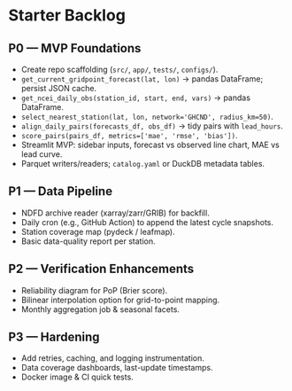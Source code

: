 # Starter Backlog

## P0 — MVP Foundations
- Create repo scaffolding (`src/`, `app/`, `tests/`, `configs/`).
- `get_current_gridpoint_forecast(lat, lon)` → pandas DataFrame; persist JSON cache.
- `get_ncei_daily_obs(station_id, start, end, vars)` → pandas DataFrame.
- `select_nearest_station(lat, lon, network='GHCND', radius_km=50)`.
- `align_daily_pairs(forecasts_df, obs_df)` → tidy pairs with `lead_hours`.
- `score_pairs(pairs_df, metrics=['mae', 'rmse', 'bias'])`.
- Streamlit MVP: sidebar inputs, forecast vs observed line chart, MAE vs lead curve.
- Parquet writers/readers; `catalog.yaml` or DuckDB metadata tables.

## P1 — Data Pipeline
- NDFD archive reader (xarray/zarr/GRIB) for backfill.
- Daily cron (e.g., GitHub Action) to append the latest cycle snapshots.
- Station coverage map (pydeck / leafmap).
- Basic data-quality report per station.

## P2 — Verification Enhancements
- Reliability diagram for PoP (Brier score).
- Bilinear interpolation option for grid-to-point mapping.
- Monthly aggregation job & seasonal facets.

## P3 — Hardening
- Add retries, caching, and logging instrumentation.
- Data coverage dashboards, last-update timestamps.
- Docker image & CI quick tests.

